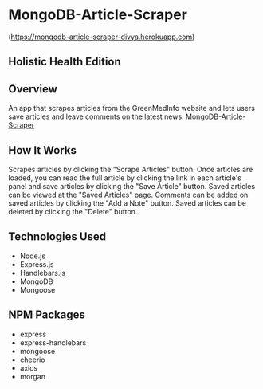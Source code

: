 # MongoDB-Article-Scraper
(https://mongodb-article-scraper-divya.herokuapp.com)

## Holistic Health Edition 

## Overview 

An app that scrapes articles from the GreenMedInfo website and lets users save articles and leave comments on the latest news.
[MongoDB-Article-Scraper](https://github.com/edivya/MongoDB-Article-Scraper/blob/master/public/assets/images/Scraper.jpg)

## How It Works

Scrapes articles by clicking the "Scrape Articles" button. Once articles are loaded, you can read the full article by clicking the link in each article's panel and save articles by clicking the "Save Article" button. Saved articles can be viewed at the "Saved Articles" page. Comments can be added on saved articles by clicking the "Add a Note" button. Saved articles can be deleted by clicking the "Delete" button.

## Technologies Used
 
* Node.js
* Express.js 
* Handlebars.js
* MongoDB
* Mongoose

## NPM Packages
* express
* express-handlebars
* mongoose
* cheerio
* axios
* morgan